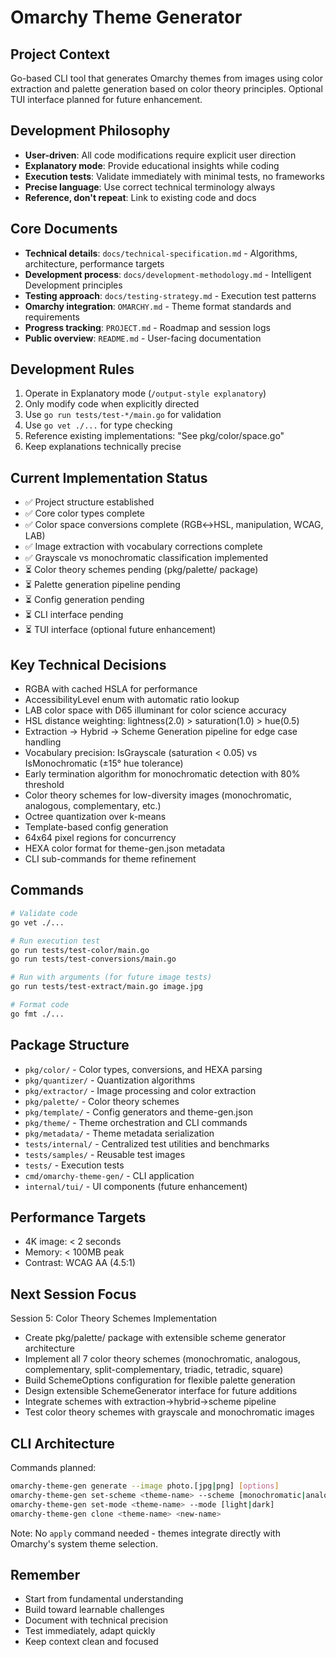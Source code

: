 # Omarchy Theme Generator

## Project Context
Go-based CLI tool that generates Omarchy themes from images using color extraction and palette generation based on color theory principles. Optional TUI interface planned for future enhancement.

## Development Philosophy
- **User-driven**: All code modifications require explicit user direction
- **Explanatory mode**: Provide educational insights while coding
- **Execution tests**: Validate immediately with minimal tests, no frameworks
- **Precise language**: Use correct technical terminology always
- **Reference, don't repeat**: Link to existing code and docs

## Core Documents
- **Technical details**: `docs/technical-specification.md` - Algorithms, architecture, performance targets
- **Development process**: `docs/development-methodology.md` - Intelligent Development principles
- **Testing approach**: `docs/testing-strategy.md` - Execution test patterns
- **Omarchy integration**: `OMARCHY.md` - Theme format standards and requirements
- **Progress tracking**: `PROJECT.md` - Roadmap and session logs
- **Public overview**: `README.md` - User-facing documentation

## Development Rules
1. Operate in Explanatory mode (`/output-style explanatory`)
2. Only modify code when explicitly directed
3. Use `go run tests/test-*/main.go` for validation
4. Use `go vet ./...` for type checking
5. Reference existing implementations: "See pkg/color/space.go"
6. Keep explanations technically precise

## Current Implementation Status
- ✅ Project structure established
- ✅ Core color types complete
- ✅ Color space conversions complete (RGB↔HSL, manipulation, WCAG, LAB)
- ✅ Image extraction with vocabulary corrections complete
- ✅ Grayscale vs monochromatic classification implemented
- ⏳ Color theory schemes pending (pkg/palette/ package)
- ⏳ Palette generation pipeline pending
- ⏳ Config generation pending
- ⏳ CLI interface pending
- ⏳ TUI interface (optional future enhancement)

## Key Technical Decisions
- RGBA with cached HSLA for performance
- AccessibilityLevel enum with automatic ratio lookup
- LAB color space with D65 illuminant for color science accuracy
- HSL distance weighting: lightness(2.0) > saturation(1.0) > hue(0.5)
- Extraction → Hybrid → Scheme Generation pipeline for edge case handling
- Vocabulary precision: IsGrayscale (saturation < 0.05) vs IsMonochromatic (±15° hue tolerance)
- Early termination algorithm for monochromatic detection with 80% threshold
- Color theory schemes for low-diversity images (monochromatic, analogous, complementary, etc.)
- Octree quantization over k-means
- Template-based config generation
- 64x64 pixel regions for concurrency
- HEXA color format for theme-gen.json metadata
- CLI sub-commands for theme refinement

## Commands
```bash
# Validate code
go vet ./...

# Run execution test
go run tests/test-color/main.go
go run tests/test-conversions/main.go

# Run with arguments (for future image tests)
go run tests/test-extract/main.go image.jpg

# Format code
go fmt ./...
```

## Package Structure
- `pkg/color/` - Color types, conversions, and HEXA parsing
- `pkg/quantizer/` - Quantization algorithms
- `pkg/extractor/` - Image processing and color extraction
- `pkg/palette/` - Color theory schemes
- `pkg/template/` - Config generators and theme-gen.json
- `pkg/theme/` - Theme orchestration and CLI commands
- `pkg/metadata/` - Theme metadata serialization
- `tests/internal/` - Centralized test utilities and benchmarks
- `tests/samples/` - Reusable test images
- `tests/` - Execution tests
- `cmd/omarchy-theme-gen/` - CLI application
- `internal/tui/` - UI components (future enhancement)

## Performance Targets
- 4K image: < 2 seconds
- Memory: < 100MB peak
- Contrast: WCAG AA (4.5:1)

## Next Session Focus
Session 5: Color Theory Schemes Implementation
- Create pkg/palette/ package with extensible scheme generator architecture
- Implement all 7 color theory schemes (monochromatic, analogous, complementary, split-complementary, triadic, tetradic, square)
- Build SchemeOptions configuration for flexible palette generation
- Design extensible SchemeGenerator interface for future additions
- Integrate schemes with extraction→hybrid→scheme pipeline
- Test color theory schemes with grayscale and monochromatic images

## CLI Architecture
Commands planned:
```bash
omarchy-theme-gen generate --image photo.[jpg|png] [options]
omarchy-theme-gen set-scheme <theme-name> --scheme [monochromatic|analogous|complementary|split-complementary|triadic|tetradic|square]
omarchy-theme-gen set-mode <theme-name> --mode [light|dark]
omarchy-theme-gen clone <theme-name> <new-name>
```

Note: No `apply` command needed - themes integrate directly with Omarchy's system theme selection.

## Remember
- Start from fundamental understanding
- Build toward learnable challenges
- Document with technical precision
- Test immediately, adapt quickly
- Keep context clean and focused
